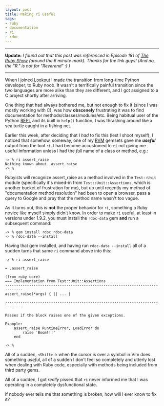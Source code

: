 ```yaml
---
layout: post
title: Making ri useful
tags:
- ruby
- documentation
- ri
- rdoc
---
```


----

**Update:** *I found out that this post was referenced in Episode 181 of [The Ruby
Show](http://rubyshow.com/episodes/181) (around the 6 minute mark). Thanks for
the link guys! (And no, the "R." is not for "Reverend" :) )*

----


When I joined [Lookout](http://www.mylookout.com) I made the transition from
long-time Python developer, to Ruby noob. It wasn't a terrifically painful
transition since the two languages are more alike than they are different, and
I got assigned to a C project shortly after arriving.

One thing that had always bothered me, but not enough to fix it (since I was
mostly working with C), was how **obscenely** frustrating it was to find
documentation for methods/classes/modules/etc. Being habitual user of the
Python [REPL](https://secure.wikimedia.org/wikipedia/en/wiki/REPL) and its
built in `help()` function, I was thrashing around like a sea turtle caught in
a fishing net.

Earlier this week, after deciding that I *had* to fix this (lest I shoot
myself), I noticed that somehow, someway, one of my
[RVM](https://rvm.beginrescueend.com/) gemsets gave me ***useful*** output from
the tool `ri`. I had become accustomed to `ri` not giving me useful information
unless I had the *full* name of a class or method, e.g.:

    -> % ri assert_raise
    Nothing known about .assert_raise
    -> %

Rubyists will recognize assert\_raise as a method involved in the `Test::Unit`
module (specifically it's mixed-in from `Test::Unit::Assertions`, which is
another bucket of frustration for me), but up until recently my method of
"documentation method resolution" had been to open a browser, pass a query to
Google and pray that the method name wasn't too vague.

As it turns out, this is **not** the proper behavior for `ri`, something a Ruby
novice like myself simply didn't know. In order to make `ri` useful, at least
in versions under 1.9.2, you must install the `rdoc-data` gem **and** run a
subsequent command:

    -> % gem install rdoc rdoc-data
    -> % rdoc-data --install

Having that gem installed, and having run `rdoc-data --install` all of a sudden
turns that same `ri` command above into this:


    -> % ri assert_raise

    = .assert_raise

    (from ruby core)
    === Implementation from Test::Unit::Assertions
    ------------------------------------------------------------------------------
    assert_raise(*args) { || ... }

    ------------------------------------------------------------------------------

    Passes if the block raises one of the given exceptions.

    Example:
        assert_raise RuntimeError, LoadError do
            raise 'Boom!!!'
        end

    -> %


All of a sudden, `<Shift>-k` when the cursor is over a symbol in Vim does
something *useful*, all of a sudden I don't feel so completely and utterly lost
when dealing with Ruby code, especially with methods being included from third
party gems.


All of a sudden, I got *really* pissed that `ri` never informed me that I was
operating in a completely dysfunctional state.

If nobody ever tells me that something is broken, how will I ever know to fix
it?

